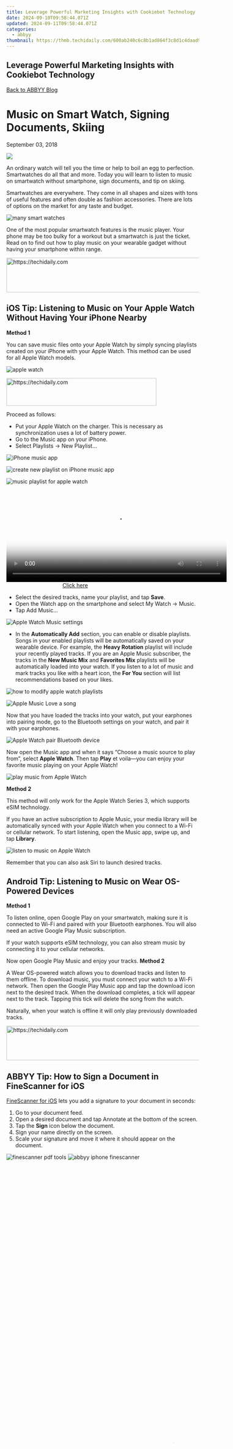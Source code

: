 ```yaml
---
title: Leverage Powerful Marketing Insights with Cookiebot Technology
date: 2024-09-10T09:58:44.071Z
updated: 2024-09-11T09:58:44.071Z
categories:
  - abbyy
thumbnail: https://thmb.techidaily.com/600ab240c6c8b1ad864f3c8d1c4daad9b77c19a5afa889dc63fba4f50be8c27e.jpg
---
```


## Leverage Powerful Marketing Insights with Cookiebot Technology

[Back to ABBYY Blog](https://tools.techidaily.com/abbyy/products/)

# Music on Smart Watch, Signing Documents, Skiing

September 03, 2018

![](https://static4.abbyy.com/abbyycommedia/26449/mm48.jpg) 

An ordinary watch will tell you the time or help to boil an egg to perfection. Smartwatches do all that and more. Today you will learn to listen to music on smartwatch without smartphone, sign documents, and tip on skiing.

Smartwatches are everywhere. They come in all shapes and sizes with tons of useful features and often double as fashion accessories. There are lots of options on the market for any taste and budget.

![many smart watches](https://static1.abbyy.com/abbyycommedia/31251/many-smartwatches.png)

One of the most popular smartwatch features is the music player. Your phone may be too bulky for a workout but a smartwatch is just the ticket. Read on to find out how to play music on your wearable gadget without having your smartphone within range.





<!-- affiliate ads begin -->
<a href="https://unicoeye.pxf.io/c/5597632/2134230/18498" target="_top" id="2134230">
  <img src="//a.impactradius-go.com/display-ad/18498-2134230" border="0" alt="https://techidaily.com" width="728" height="90"/>
</a>
<img height="0" width="0" src="https://unicoeye.pxf.io/i/5597632/2134230/18498" style="position:absolute;visibility:hidden;" border="0" />
<!-- affiliate ads end -->




## **iOS Tip: Listening to Music on Your Apple Watch Without Having Your iPhone Nearby**

**Method 1** 

You can save music files onto your Apple Watch by simply syncing playlists created on your iPhone with your Apple Watch. This method can be used for all Apple Watch models.

![apple watch](https://static1.abbyy.com/abbyycommedia/31237/apple-watch-300x375.jpg)





<!-- affiliate ads begin -->
<a href="https://aligracehair.sjv.io/c/5597632/2115935/19272" target="_top" id="2115935">
  <img src="//a.impactradius-go.com/display-ad/19272-2115935" border="0" alt="https://techidaily.com" width="392" height="72"/>
</a>
<img height="0" width="0" src="https://aligracehair.sjv.io/i/5597632/2115935/19272" style="position:absolute;visibility:hidden;" border="0" />
<!-- affiliate ads end -->




Proceed as follows:

* Put your Apple Watch on the charger. This is necessary as synchronization uses a lot of battery power.
* Go to the Music app on your iPhone.
* Select Playlists → New Playlist…

![iPhone music app](https://static1.abbyy.com/abbyycommedia/31240/musicwatch2.png)

![create new playlist on iPhone music app](https://static1.abbyy.com/abbyycommedia/31241/musicwatch3.png)

![music playlist for apple watch](https://static1.abbyy.com/abbyycommedia/31242/musicwatch4.png)





<!-- affiliate ads begin -->
<span id="1982485">
					<video width="576" height="240" style="cursor:pointer"
           poster="//a.impactradius-go.com/display-clicktoplayimage/1982485.png"
           onclick="if(!this.playClicked){this.play();this.setAttribute('controls',true);this.playClicked=true;}">
	   <source src="//a.impactradius-go.com/display-ad/22993-1982485">
	   <img src="//a.impactradius-go.com/display-clicktoplayimage/1982485.png" style="border: none; height: 100%; width: 100%; object-fit: contain">
	</video>
	<div style="width:360px;text-align:center"><a href="javascript:window.open(decodeURIComponent('https%3A%2F%2Fhomestyler.sjv.io%2Fc%2F5597632%2F1982485%2F22993'), '_blank');void(0);">Click here</a></div>
</span>
<img height="0" width="0" src="https://imp.pxf.io/i/5597632/1982485/22993" style="position:absolute;visibility:hidden;" border="0" />
<!-- affiliate ads end -->




* Select the desired tracks, name your playlist, and tap **Save**.
* Open the Watch app on the smartphone and select My Watch → Music.
* Tap Add Music…

![Apple Watch Music settings](https://static1.abbyy.com/abbyycommedia/31239/iphone-watch-music.jpg)

* In the **Automatically Add** section, you can enable or disable playlists. Songs in your enabled playlists will be automatically saved on your wearable device. For example, the **Heavy Rotation** playlist will include your recently played tracks. If you are an Apple Music subscriber, the tracks in the **New Music Mix** and **Favorites Mix** playlists will be automatically loaded into your watch. If you listen to a lot of music and mark tracks you like with a heart icon, the **For You** section will list recommendations based on your likes.

![how to modify apple watch playlists](https://static1.abbyy.com/abbyycommedia/31250/iphone-like-music.png)

![Apple Music Love a song](https://static1.abbyy.com/abbyycommedia/31238/iphone-like-music2.png)

Now that you have loaded the tracks into your watch, put your earphones into pairing mode, go to the Bluetooth settings on your watch, and pair it with your earphones.

![Apple Watch pair Bluetooth device](https://static1.abbyy.com/abbyycommedia/31248/applewatch-headphones.jpg)

Now open the Music app and when it says “Choose a music source to play from”, select **Apple Watch**. Then tap **Play** et voila—you can enjoy your favorite music playing on your Apple Watch!

![play music from Apple Watch](https://static1.abbyy.com/abbyycommedia/31249/applewatch-music.jpg)

**Method 2**

This method will only work for the Apple Watch Series 3, which supports eSIM technology.

If you have an active subscription to Apple Music, your media library will be automatically synced with your Apple Watch when you connect to a Wi-Fi or cellular network. To start listening, open the Music app, swipe up, and tap **Library**.

![listen to music on Apple Watch](https://static1.abbyy.com/abbyycommedia/29830/watchos4-3-series2-apple-music-library-animation.gif)

Remember that you can also ask Siri to launch desired tracks.

## **Android Tip: Listening to Music on Wear OS-Powered Devices**

**Method 1**

To listen online, open Google Play on your smartwatch, making sure it is connected to Wi-Fi and paired with your Bluetooth earphones. You will also need an active Google Play Music subscription.

If your watch supports eSIM technology, you can also stream music by connecting it to your cellular networks.

Now open Google Play Music and enjoy your tracks. **Method 2**

A Wear OS-powered watch allows you to download tracks and listen to them offline. To download music, you must connect your watch to a Wi-Fi network. Then open the Google Play Music app and tap the download icon next to the desired track. When the download completes, a tick will appear next to the track. Tapping this tick will delete the song from the watch.

Naturally, when your watch is offline it will only play previously downloaded tracks.





<!-- affiliate ads begin -->
<a href="https://appsumo.8odi.net/c/5597632/2123726/7443" target="_top" id="2123726">
  <img src="//a.impactradius-go.com/display-ad/7443-2123726" border="0" alt="https://techidaily.com" width="600" height="90"/>
</a>
<img height="0" width="0" src="https://appsumo.8odi.net/i/5597632/2123726/7443" style="position:absolute;visibility:hidden;" border="0" />
<!-- affiliate ads end -->




## **ABBYY Tip: How to Sign a Document in FineScanner for iOS**

[FineScanner for iOS](http://qrs.ly/pl4x25p) lets you add a signature to your document in seconds:

1. Go to your document feed.
2. Open a desired document and tap Annotate at the bottom of the screen.
3. Tap the **Sign** icon below the document.
4. Sign your name directly on the screen.
5. Scale your signature and move it where it should appear on the document.

![finescanner pdf tools](https://static1.abbyy.com/abbyycommedia/26459/fs2.png) ![abbyy iphone finescanner](https://static1.abbyy.com/abbyycommedia/26460/fs4.png)





<!-- affiliate ads begin -->
<span id="1531882">
					<video width="864" height="1536" style="cursor:pointer"
           poster="//a.impactradius-go.com/display-clicktoplayimage/1531882.png"
           onclick="if(!this.playClicked){this.play();this.setAttribute('controls',true);this.playClicked=true;}">
	   <source src="//a.impactradius-go.com/display-ad/16446-1531882">
	   <img src="//a.impactradius-go.com/display-clicktoplayimage/1531882.png" style="border: none; height: 100%; width: 100%; object-fit: contain">
	</video>
	<div style="width:540px;text-align:center"><a href="javascript:window.open(decodeURIComponent('https%3A%2F%2Flaganoo.pxf.io%2Fc%2F5597632%2F1531882%2F16446'), '_blank');void(0);">Click here</a></div>
</span>
<img height="0" width="0" src="https://imp.pxf.io/i/5597632/1531882/16446" style="position:absolute;visibility:hidden;" border="0" />
<!-- affiliate ads end -->




Now you are ready to send the document to your colleagues to complete the approval procedure!

To learn more about other PDF editing features available in FineScanner, see [this article](https://tools.techidaily.com/abbyy/products/).

## **App of the Week: SimpleMind**

Mind maps are an excellent way to visually organize your ideas and plans. They can be used in many different situations—from preparing for a holiday and planning events to drawing up business plans.

[SimpleMind](https://simplemind.eu/) is an app that will help you structure your plans. This user-friendly solution with a minimalistic design provides only features that you actually need.

![mind map app](https://static1.abbyy.com/abbyycommedia/31243/simple-mind.png)





<!-- affiliate ads begin -->
<a href="https://appsumo.8odi.net/c/5597632/2130889/7443" target="_top" id="2130889">
  <img src="//a.impactradius-go.com/display-ad/7443-2130889" border="0" alt="https://techidaily.com" width="600" height="90"/>
</a>
<img height="0" width="0" src="https://appsumo.8odi.net/i/5597632/2130889/7443" style="position:absolute;visibility:hidden;" border="0" />
<!-- affiliate ads end -->




Create a new mind map and specify a “central topic”. In this example, we are drawing a mind map to prepare for a holiday. Tap the plus icon to add associated ideas. Here’s what you may want to consider: pack beach clothes and sunscreen, don’t forget your flight tickets, check departure time online, remember to water your houseplants before you leave. Put all these on the map.

Tap the “Т” icon to add a note to an item. It won’t be shown on the map but you can open it at any time by simply tapping on it.

![SimpleMind app](https://static1.abbyy.com/abbyycommedia/31246/simplemind5.jpg)





<!-- affiliate ads begin -->
<a href="https://ephamedtechinc.pxf.io/c/5597632/2137207/26400" target="_top" id="2137207">
  <img src="//a.impactradius-go.com/display-ad/26400-2137207" border="0" alt="https://techidaily.com" width="728" height="90"/>
</a>
<img height="0" width="0" src="https://ephamedtechinc.pxf.io/i/5597632/2137207/26400" style="position:absolute;visibility:hidden;" border="0" />
<!-- affiliate ads end -->




The app offers a wide variety of visual styles for your diagrams!

![Mind Map on SimpleMind App](https://static1.abbyy.com/abbyycommedia/31244/simple-mind2.png)





<!-- affiliate ads begin -->
<a href="https://appsumo.8odi.net/c/5597632/2123727/7443" target="_top" id="2123727">
  <img src="//a.impactradius-go.com/display-ad/7443-2123727" border="0" alt="https://techidaily.com" width="728" height="90"/>
</a>
<img height="0" width="0" src="https://appsumo.8odi.net/i/5597632/2123727/7443" style="position:absolute;visibility:hidden;" border="0" />
<!-- affiliate ads end -->




If you prefer your plan as a list, simply select the **Outline** option in the bottom-left corner.

![Outline mind map mobile App](https://static1.abbyy.com/abbyycommedia/31245/simple-mind4.png)

The app is available both on [iOS](https://itunes.apple.com/us/app/simplemind-legacy/id304515487) and on [Android](https://play.google.com/store/apps/details?id=com.modelmakertools.simplemindfree&hl=ru). The basic functions are available free of charge. You can also purchase additional features such as the ability to change colours, add images and photos, add hyperlinks to mind maps, AirPrint mind maps, and more. See the screenshot below for the complete list of paid-for features.

![simple mind app](https://static1.abbyy.com/abbyycommedia/31247/simplemind6.jpg)





<!-- affiliate ads begin -->
<a href="https://bluettius.sjv.io/c/5597632/2139121/17108" target="_top" id="2139121">
  <img src="//a.impactradius-go.com/display-ad/17108-2139121" border="0" alt="https://techidaily.com" width="320" height="90"/>
</a>
<img height="0" width="0" src="https://bluettius.sjv.io/i/5597632/2139121/17108" style="position:absolute;visibility:hidden;" border="0" />
<!-- affiliate ads end -->








<!-- affiliate ads begin -->
<a href="https://appsumo.8odi.net/c/5597632/2118318/7443" target="_top" id="2118318">
  <img src="//a.impactradius-go.com/display-ad/7443-2118318" border="0" alt="https://techidaily.com" width="600" height="90"/>
</a>
<img height="0" width="0" src="https://appsumo.8odi.net/i/5597632/2118318/7443" style="position:absolute;visibility:hidden;" border="0" />
<!-- affiliate ads end -->




## **First-Hand Experience: Advice From a Colleague**

_By Ludmila Krasnova, Marketing Manager_

![Ludmila Krasnova ABBYY](https://static1.abbyy.com/abbyycommedia/29851/ludmila-krasnova.png)





<!-- affiliate ads begin -->
<a href="https://aidotcom.pxf.io/c/5597632/2134500/19576" target="_top" id="2134500">
  <img src="//a.impactradius-go.com/display-ad/19576-2134500" border="0" alt="https://techidaily.com" width="600" height="90"/>
</a>
<img height="0" width="0" src="https://aidotcom.pxf.io/i/5597632/2134500/19576" style="position:absolute;visibility:hidden;" border="0" />
<!-- affiliate ads end -->




I bet your social network profile is packed full of all kinds of photos and you already have summer pictures of yourself on a motorbike, driving a stylish car, and lazing on a sunny beach.

Come winter, your next big set of photos will definitely come from a skiing destination.

Here’s a few tips on what you can start doing right now to prepare yourself for the slopes.

While there’s no snow, go online and do the following:

1. Find some teach-yourself videos and try learning the basics. I recommend subscribing to [Ski School by Elate Media](https://www.youtube.com/user/elatemedia).
2. Try to find a year-round indoor skiing facility where you can learn to ski with a professional instructor.

If you want to be really serious about your skiing:

1. Build up some leg muscle. At least two months before your skiing holiday, start doing three sets of 50 sit-ups every day.
2. Invest in good skiing gear and thermals.
3. Take out an insurance.

That’s all from us for today. See you next Monday!

P.S. You can find the previous issue of our newsletter [here](https://tools.techidaily.com/abbyy/products/).

[Mobile](https://tools.techidaily.com/abbyy/products/) 





<!-- affiliate ads begin -->
<a href="https://aligracehair.sjv.io/c/5597632/2135398/19272" target="_top" id="2135398">
  <img src="//a.impactradius-go.com/display-ad/19272-2135398" border="0" alt="https://techidaily.com" width="250" height="90"/>
</a>
<img height="0" width="0" src="https://aligracehair.sjv.io/i/5597632/2135398/19272" style="position:absolute;visibility:hidden;" border="0" />
<!-- affiliate ads end -->




### Like, share or repost

Share 

#### Subscribe for blog updates

First name\*

E-mail\*

Сountry\*

СountryAfghanistanAland IslandsAlbaniaAlgeriaAmerican SamoaAndorraAngolaAnguillaAntarcticaAntigua and BarbudaArgentinaArmeniaArubaAustraliaAustriaAzerbaijanBahamasBahrainBangladeshBarbadosBelgiumBelizeBeninBermudaBhutanBoliviaBonaire, Sint Eustatius and SabaBosnia and HerzegovinaBotswanaBouvet IslandBrazilBritish Indian Ocean TerritoryBritish Virgin IslandsBrunei DarussalamBulgariaBurkina FasoBurundiCambodiaCameroonCanadaCape VerdeCayman IslandsCentral African RepublicChadChileChinaChristmas IslandCocos (Keeling) IslandsColombiaComorosCongo (Brazzaville)Congo, (Kinshasa)Cook IslandsCosta RicaCroatiaCuraçaoCyprusCzech RepublicCôte d'IvoireDenmarkDjiboutiDominicaDominican RepublicEcuadorEgyptEl SalvadorEquatorial GuineaEritreaEstoniaEthiopiaFalkland Islands (Malvinas)Faroe IslandsFijiFinlandFranceFrench GuianaFrench PolynesiaFrench Southern TerritoriesGabonGambiaGeorgiaGermanyGhanaGibraltarGreeceGreenlandGrenadaGuadeloupeGuamGuatemalaGuernseyGuineaGuinea-BissauGuyanaHaitiHeard and Mcdonald IslandsHoly See (Vatican City State)HondurasHong Kong, SAR ChinaHungaryIcelandIndiaIndonesiaIraqIrelandIsle of ManIsraelITJamaicaJapanJerseyJordanKazakhstanKenyaKiribatiKorea (South)KuwaitKyrgyzstanLao PDRLatviaLebanonLesothoLiberiaLibyaLiechtensteinLithuaniaLuxembourgMacao, SAR ChinaMacedonia, Republic ofMadagascarMalawiMalaysiaMaldivesMaliMaltaMarshall IslandsMartiniqueMauritaniaMauritiusMayotteMexicoMicronesia, Federated States ofMoldovaMonacoMongoliaMontenegroMontserratMoroccoMozambiqueMyanmarNamibiaNauruNepalNetherlandsNetherlands AntillesNew CaledoniaNew ZealandNicaraguaNigerNigeriaNiueNorfolk IslandNorthern Mariana IslandsNorwayOmanPakistanPalauPalestinian TerritoryPanamaPapua New GuineaParaguayPeruPhilippinesPitcairnPolandPortugalPuerto RicoQatarRomaniaRwandaRéunionSaint HelenaSaint Kitts and NevisSaint LuciaSaint Pierre and MiquelonSaint Vincent and GrenadinesSaint-BarthélemySaint-Martin (French part)SamoaSan MarinoSao Tome and PrincipeSaudi ArabiaSenegalSerbiaSeychellesSierra LeoneSingaporeSint Maarten (Dutch part)SlovakiaSloveniaSolomon IslandsSouth AfricaSouth Georgia and the South Sandwich IslandsSouth SudanSpainSri LankaSurinameSvalbard and Jan Mayen IslandsSwazilandSwedenSwitzerlandTaiwan, Republic of ChinaTajikistanTanzania, United Republic ofThailandTimor-LesteTogoTokelauTongaTrinidad and TobagoTunisiaTurkeyTurks and Caicos IslandsTuvaluUgandaUkraineUnited Arab EmiratesUnited KingdomUnited States of AmericaUruguayUS Minor Outlying IslandsUzbekistanVanuatuVenezuela (Bolivarian Republic)Viet NamVirgin Islands, USWallis and Futuna IslandsWestern SaharaZambiaZimbabwe

* I have read and agree with the [Privacy policy](https://tools.techidaily.com/abbyy/products/) and the [Cookie policy](https://tools.techidaily.com/abbyy/products/).

* I agree to receive email updates from ABBYY Solutions Ltd. such as news related to ABBYY Solutions Ltd. products and technologies, invitations to events and webinars, and information about whitepapers and content related to ABBYY Solutions Ltd. products and services.  
    
I am aware that my consent could be revoked at any time by clicking the unsubscribe link inside any email received from ABBYY Solutions Ltd. or via [ABBYY Data Subject Access Rights Form](https://tools.techidaily.com/abbyy/products/).

Referrer

Last name

Query string

Product Interest Temp

UTM Campaign Name

UTM Medium

UTM Source

ITM Source

GA Client ID

UTM Content

GDPR Consent Note

Captcha Score

Page URL

Connect with us

<ins class="adsbygoogle"
     style="display:block"
     data-ad-format="autorelaxed"
     data-ad-client="ca-pub-7571918770474297"
     data-ad-slot="1223367746"></ins>



<ins class="adsbygoogle"
     style="display:block"
     data-ad-client="ca-pub-7571918770474297"
     data-ad-slot="8358498916"
     data-ad-format="auto"
     data-full-width-responsive="true"></ins>


